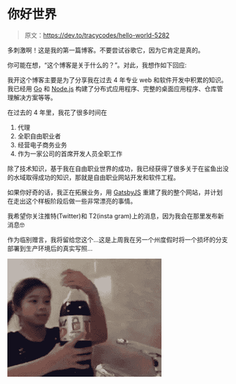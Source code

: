 # 你好世界

> 原文：<https://dev.to/tracycodes/hello-world-5282>

多刺激啊！这是我的第一篇博客。不要尝试谷歌它，因为它肯定是真的。

你可能在想，“这个博客是关于什么的？”。对此，我想作如下回应:

我开这个博客主要是为了分享我在过去 4 年专业 web 和软件开发中积累的知识。我已经用 [Go](https://golang.org/) 和 [Node.js](https://nodejs.org/en/) 构建了分布式应用程序、完整的桌面应用程序、仓库管理解决方案等等。

在过去的 4 年里，我花了很多时间在

1.  代理
2.  全职自由职业者
3.  经营电子商务业务
4.  作为一家公司的首席开发人员全职工作

除了技术知识，基于我在自由职业世界的成功，我已经获得了很多关于在鲨鱼出没的水域取得成功的知识，那就是自由职业网站开发和软件工程。

如果你好奇的话，我正在拓展业务，用 [GatsbyJS](https://www.gatsbyjs.org/) 重建了我的整个网站，并计划在走出这个样板阶段后做一些非常漂亮的事情。

我希望你关注推特(Twitter)和 T2(insta gram)上的消息，因为我会在那里发布新消息🤓

作为临别赠言，我将留给您这个…这是上周我在另一个州度假时将一个损坏的分支部署到生产环境后的真实写照…

[![Diet Coke and Mentos explosion](img/68d2b30f80789a1a2c2aed1c627c7314.png)](https://res.cloudinary.com/practicaldev/image/fetch/s--BKTafR8q--/c_limit%2Cf_auto%2Cfl_progressive%2Cq_66%2Cw_880/https://tracycodes.com/14ef62945dedbbf5ff58230f9c557f97/mess.gif)